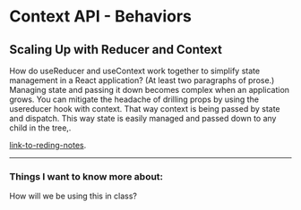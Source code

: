 # Context API - Behaviors

## Scaling Up with Reducer and Context

How do useReducer and useContext work together to simplify state management in a React application? (At least two paragraphs of prose.)
Managing state and passing it down becomes complex when an application grows. You can mitigate the headache of drilling props by using the usereducer hook with context. That way context is being passed by state and dispatch. This way state is easily managed and passed down to any child in the tree,.

[link-to-reding-notes](https://react.dev/learn/scaling-up-with-reducer-and-context).


*************************************************************************************************************

### Things I want to know more about:

How will we be using this in class?